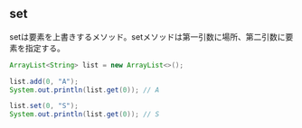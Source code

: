 ## set

setは要素を上書きするメソッド。setメソッドは第一引数に場所、第二引数に要素を指定する。

```Java
ArrayList<String> list = new ArrayList<>();

list.add(0, "A");
System.out.println(list.get(0)); // A

list.set(0, "S");
System.out.println(list.get(0)); // S
```
